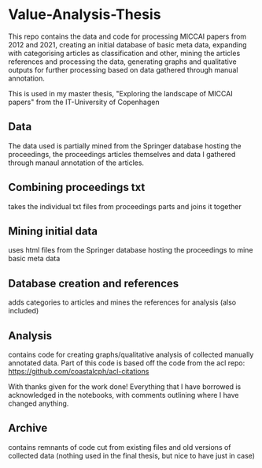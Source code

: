 # Value-Analysis-Thesis

This repo contains the data and code for processing MICCAI papers from 2012 and 2021, creating an initial database of basic meta data, expanding with categorising articles as classification and other, mining the articles references and processing the data, generating graphs and qualitative outputs for further processing based on data gathered through manual annotation. 

This is used in my master thesis, "Exploring the landscape of MICCAI papers" from the IT-University of Copenhagen

## Data
The data used is partially mined from the Springer database hosting the proceedings, the proceedings articles themselves and data I gathered through manaul annotation of the articles.

## Combining proceedings txt 
takes the individual txt files from proceedings parts and joins it together

## Mining initial data 
uses html files from the Springer database hosting the proceedings to mine basic meta data

## Database creation and references 
adds categories to articles and mines the references for analysis (also included)

## Analysis 
contains code for creating graphs/qualitative analysis of collected manually annotated data. Part of this code is based off the code from the acl repo: https://github.com/coastalcph/acl-citations

With thanks given for the work done! Everything that I have borrowed is acknowledged in the notebooks, with comments outlining where I have changed anything. 

## Archive 
contains remnants of code cut from existing files and old versions of collected data (nothing used in the final thesis, but nice to have just in case)
